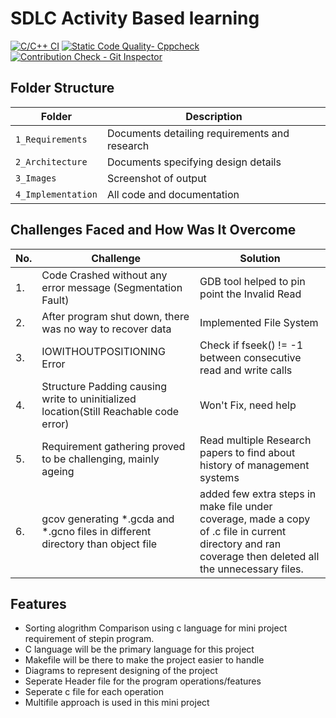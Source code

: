 # SDLC Activity Based learning
  [![C/C++ CI](https://github.com/Kratos-28/258349_MINI_PROJECT/actions/workflows/c-cpp.yml/badge.svg?branch=master)](https://github.com/Kratos-28/258349_MINI_PROJECT/actions/workflows/c-cpp.yml) [![Static Code Quality- Cppcheck](https://github.com/Kratos-28/258349_MINI_PROJECT/actions/workflows/cpp-check.yml/badge.svg)](https://github.com/Kratos-28/258349_MINI_PROJECT/actions/workflows/cpp-check.yml)        [![Contribution Check - Git Inspector](https://github.com/Kratos-28/258349_MINI_PROJECT/actions/workflows/gitinspector.yml/badge.svg)](https://github.com/Kratos-28/258349_MINI_PROJECT/actions/workflows/gitinspector.yml)
## Folder Structure
Folder             | Description
-------------------| -----------------------------------------
`1_Requirements`   | Documents detailing requirements and research
`2_Architecture`   | Documents specifying design details
`3_Images`         | Screenshot of output
`4_Implementation` | All code and documentation


## Challenges Faced and How Was It Overcome
| No. | Challenge | Solution
|-----|-----------|--------
|1. | Code Crashed without any error message (Segmentation Fault) | GDB tool helped to pin point the Invalid Read 
|2. | After program shut down, there was no way to recover data | Implemented File System |
|3. | IOWITHOUTPOSITIONING Error | Check if fseek() != -1 between consecutive read and write calls
|4. | Structure Padding causing write to uninitialized location(Still Reachable code error) | Won't Fix, need help
|5. | Requirement gathering proved to be challenging, mainly ageing | Read multiple Research papers to find about history of management systems 
|6. | gcov generating *.gcda and *.gcno files in different directory than object file | added few extra steps in make file under coverage, made a copy of .c file in current directory and ran coverage then deleted all the unnecessary files.

## Features
- Sorting alogrithm Comparison using c language for mini project requirement of stepin program.
- C language will be the primary language for this project
- Makefile will be there to make the project easier to handle
- Diagrams to represent designing of the project
- Seperate Header file for the program operations/features
- Seperate c file for each operation
- Multifile approach is used in this mini project
